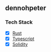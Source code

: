## dennohpeter

### Tech Stack
- [x] [Rust](https://www.rust-lang.org/)
- [x] [Typescript](https://www.typescriptlang.org/docs/) 
- [x] [Solidity](https://docs.soliditylang.org/en/)
